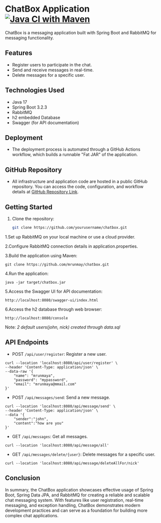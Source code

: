 # ChatBox Application [![Java CI with Maven](https://github.com/mrunmay/chatbox/actions/workflows/maven.yml/badge.svg)](https://github.com/mrunmay/chatbox/actions/workflows/maven.yml)

ChatBox is a messaging application built with Spring Boot and RabbitMQ for messaging functionality.

## Features

- Register users to participate in the chat.
- Send and receive messages in real-time.
- Delete messages for a specific user.

## Technologies Used

- Java 17
- Spring Boot 3.2.3
- RabbitMQ
- h2 embedded Database
- Swagger (for API documentation)

## Deployment
- The deployment process is automated through a GitHub Actions workflow, which builds a runnable "Fat JAR" of the application.

## GitHub Repository
- All infrastructure and application code are hosted in a public GitHub repository. You can access the code, configuration, and workflow details at [GitHub Repository Link](https://github.com/mrunmay/chatbox).

## Getting Started

1. Clone the repository:

   ```bash
   git clone https://github.com/yourusername/chatbox.git

1.Set up RabbitMQ on your local machine or use a cloud provider.

2.Configure RabbitMQ connection details in application.properties.

3.Build the application using Maven:

```
git clone https://github.com/mrunmay/chatbox.git
 ```

4.Run the application:

```
java -jar target/chatbox.jar
```

5.Access the Swagger UI for API documentation:

```
http://localhost:8080/swagger-ui/index.html
```
6.Access the h2 database through web browser:
```
http://localhost:8080/console
```
Note: _2 default users(john, nick) created through data.sql_


## API Endpoints

- POST `/api/user/register`: Register a new user.
```
curl --location 'localhost:8080/api/user/register' \
--header 'Content-Type: application/json' \
--data-raw '{
    "name": "mrunmaya",
    "password": "mypassword",
    "email": "mrunmaya@mmail.com"
}'
```

- POST `/api/messages/send`: Send a new message.
```
curl --location 'localhost:8080/api/message/send' \
--header 'Content-Type: application/json' \
--data '{
    "sender":"john",
    "content":"how are you"
}'
```

- GET `/api/messages`: Get all messages.
```
curl --location 'localhost:8080/api/message/all'
```
- GET `/api/messages/delete/{user}`: Delete messages for a specific user.
```
curl --location 'localhost:8080/api/message/deleteAllFor/nick'
```
## Conclusion
In summary, the ChatBox application showcases effective usage of Spring Boot, Spring Data JPA, and RabbitMQ for creating a reliable and scalable chat messaging system. With features like user registration, real-time messaging, and exception handling, ChatBox demonstrates modern development practices and can serve as a foundation for building more complex chat applications.